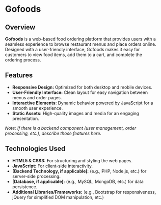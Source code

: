 # Gofoods

## Overview
**Gofoods** is a web-based food ordering platform that provides users with a seamless experience to browse restaurant menus and place orders online. Designed with a user-friendly interface, Gofoods makes it easy for customers to view food items, add them to a cart, and complete the ordering process.

## Features
- **Responsive Design:** Optimized for both desktop and mobile devices.
- **User-Friendly Interface:** Clean layout for easy navigation between menus and order pages.
- **Interactive Elements:** Dynamic behavior powered by JavaScript for a smooth user experience.
- **Static Assets:** High-quality images and media for an engaging presentation.

*Note: If there is a backend component (user management, order processing, etc.), describe those features here.*

## Technologies Used
- **HTML5 & CSS3:** For structuring and styling the web pages.
- **JavaScript:** For client-side interactivity.
- **[Backend Technology, if applicable]:** (e.g., PHP, Node.js, etc.) for server-side processing.
- **[Database, if applicable]:** (e.g., MySQL, MongoDB, etc.) for data persistence.
- **Additional Libraries/Frameworks:** (e.g., Bootstrap for responsiveness, jQuery for simplified DOM manipulation, etc.)

